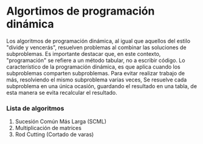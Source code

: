 # Algortimos de programación dinámica

Los algoritmos de programación dinámica, al igual que aquellos del estilo "divide y vencerás", resuelven problemas
al combinar las soluciones de subproblemas. Es importante destacar que, en este contexto, "programación" se refiere a un
método tabular, no a escribir código. Lo característico de la programación dinámica, es que aplica cuando los 
subproblemas comparten subproblemas. Para evitar realizar trabajo de más, resolviendo el mismo subproblema varias veces,
Se resuelve cada subproblema en una única ocasión, guardando el resultado en una tabla, de esta manera se evita
recalcular el resultado. 

### Lista de algoritmos
1. Sucesión Común Más Larga (SCML)
2. Multiplicación de matrices
3. Rod Cutting (Cortado de varas)